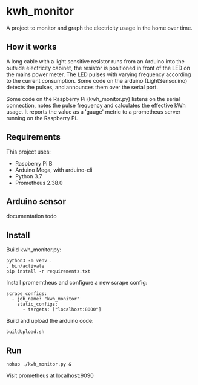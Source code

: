 # kwh_monitor

A project to monitor and graph the electricity usage in the home over time.

## How it works

A long cable with a light sensitive
resistor runs from an Arduino into the outside electricity cabinet, the resistor
is positioned in front of the LED on the mains power meter. The LED pulses with varying
frequency according to the current consumption.  Some code on the arduino
(LightSensor.ino) detects the pulses, and announces them over the serial port.

Some code on the Raspberry Pi (kwh_monitor.py) 
listens on the serial connection, notes the pulse frequency and calculates
the effective kWh usage. It reports the value as a 'gauge' metric to a 
prometheus server running on the Raspberry Pi.

## Requirements

This project uses:
 - Raspberry Pi B
 - Arduino Mega, with arduino-cli
 - Python 3.7
 - Prometheus 2.38.0

## Arduino sensor

documentation todo

## Install

Build kwh_monitor.py:
```
python3 -m venv .
. bin/activate
pip install -r requirements.txt
```

Install promemtheus and configure a new scrape config:
```
scrape_configs:
  - job_name: "kwh_monitor"
    static_configs:
      - targets: ["localhost:8000"]
```

Build and upload the arduino code:
```
buildUpload.sh
```

## Run

```
nohup ./kwh_monitor.py &
```

Visit prometheus at localhost:9090

